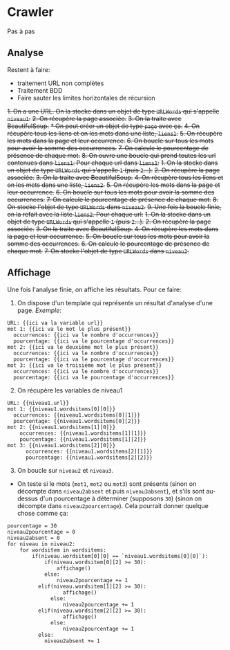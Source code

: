 # Crawler

Pas à pas

## Analyse

Restent à faire:

* traitement URL non complètes
* Traitement BDD
* Faire sauter les limites horizontales de récursion

~~1. On a une URL. On la stocke dans un objet de type `URLWords` qui s'appelle `niveau1`.~~
~~2. On récupère la page associée.~~
~~3. On la traite avec BeautifulSoup.~~
  ~~* On peut créer un objet de type `page` avec ça.~~
~~4. On récupère tous les liens et on les mets dans une liste, `liens1`.~~
~~5. On récupère les mots dans la page et leur occurrence.~~
~~6. On boucle sur tous les mots pour avoir la somme des occurrences.~~
~~7. On calcule le pourcentage de présence de chaque mot.~~
~~8. On ouvre une boucle qui prend toutes les url contenues dans `liens1`. Pour chaque url dans `liens1`:~~
  ~~1. On la stocke dans un objet de type `URLWords` qui s'appelle `1` (puis `2`...).~~
  ~~2. On récupère la page associée.~~
  ~~3. On la traite avec BeautifulSoup.~~
  ~~4. On récupère tous les liens et on les mets dans une liste, `liens2`.~~
  ~~5. On récupère les mots dans la page et leur occurrence.~~
  ~~6. On boucle sur tous les mots pour avoir la somme des occurrences.~~
  ~~7. On calcule le pourcentage de présence de chaque mot.~~
  ~~8. On stocke l'objet de type `URLWords` dans `niveau2`.~~
~~9. Une fois la boucle finie, on la refait avec la liste `liens2`. Pour chaque url:~~
  ~~1. On la stocke dans un objet de type `URLWords` qui s'appelle `1` (puis `2`...).~~
  ~~2. On récupère la page associée.~~
  ~~3. On la traite avec BeautifulSoup.~~
  ~~4. On récupère les mots dans la page et leur occurrence.~~
  ~~5. On boucle sur tous les mots pour avoir la somme des occurrences.~~
  ~~6. On calcule le pourcentage de présence de chaque mot.~~
  ~~7. On stocke l'objet de type `URLWords` dans `niveau2`.~~

## Affichage

Une fois l'analyse finie, on affiche les résultats. Pour ce faire:

1. On dispose d'un template qui représente un résultat d'analyse d'une page.
*Exemple*:
```
URL: {{ici va la variable url}}
mot 1: {{ici va le mot le plus présent}}
  occurrences: {{ici va le nombre d'occurrences}}
  pourcentage: {{ici va le pourcentage d'occurrences}}
mot 2: {{ici va le deuxième mot le plus présent}}
  occurrences: {{ici va le nombre d'occurrences}}
  pourcentage: {{ici va le pourcentage d'occurrences}}
mot 3: {{ici va le troisième mot le plus présent}}
  occurrences: {{ici va le nombre d'occurrences}}
  pourcentage: {{ici va le pourcentage d'occurrences}}
```
2. On récupère les variables de niveau1
```
URL: {{niveau1.url}}
mot 1: {{niveau1.wordsitems[0][0]}}
  occurrences: {{niveau1.wordsitems[0][1]}}
  pourcentage: {{niveau1.wordsitems[0][2]}}
mot 2: {{niveau1.wordsitems[1][0]}}
    occurrences: {{niveau1.wordsitems[1][1]}}
    pourcentage: {{niveau1.wordsitems[1][2]}}
mot 3: {{niveau1.wordsitems[2][0]}}
      occurrences: {{niveau1.wordsitems[2][1]}}
      pourcentage: {{niveau1.wordsitems[2][2]}}
```

3. On boucle sur `niveau2` et `niveau3`.
  * On teste si le mots (`mot1`, `mot2` ou `mot3`) sont présents (sinon on décompte dans `niveau2absent` et puis `niveau3absent`), et s'ils sont au-dessus d'un pourcentage à déterminer (supposons `30`) (sinon on décompte dans `niveau2pourcentage`).
  Cela pourrait donner quelque chose comme ça:
  ```
  pourcentage = 30
  niveau2pourcentage = 0
  niveau2absent = 0
  for niveau in niveau2:
      for wordsitem in wordsitems:
          if(niveau.wordsitem[0][0] == `niveau1.wordsitems[0][0]`):
              if(niveau.wordsitem[0][2] >= 30):
                  affichage()
              else:
                  niveau2pourcentage += 1
            elif(niveau.wordsitem[1][2] >= 30):
                    affichage()
                else:
                    niveau2pourcentage += 1
            elif(niveau.wordsitem[2][2] >= 30):
                    affichage()
                else:
                    niveau2pourcentage += 1
            else:
              niveau2absent += 1
  ```
